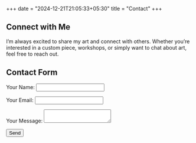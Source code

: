 +++
date = "2024-12-21T21:05:33+05:30"
title = "Contact"
+++

## Connect with Me

I’m always excited to share my art and connect with others. Whether you’re interested in a custom piece, workshops, or simply want to chat about art, feel free to reach out.

## Contact Form
<form name="contact" method="POST" data-netlify="true" data-netlify-honeypot="bot-field">
  <p>
    <label for="name">Your Name:</label>
    <input type="text" name="name" id="name" required>
  </p>
  <p>
    <label for="email">Your Email:</label>
    <input type="email" name="email" id="email" required>
  </p>
  <p>
    <label for="message">Your Message:</label>
    <textarea name="message" id="message" required></textarea>
  </p>
  <p>
    <button type="submit">Send</button>
  </p>
</form>



